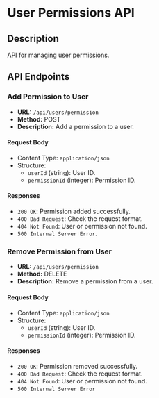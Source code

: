 # User Permissions API

## Description

API for managing user permissions.

## API Endpoints

### Add Permission to User

- **URL:** `/api/users/permission`
- **Method:** POST
- **Description:** Add a permission to a user.

#### Request Body

- Content Type: `application/json`
- Structure:
  - `userId` (string): User ID.
  - `permissionId` (integer): Permission ID.

#### Responses

- `200 OK`: Permission added successfully.
- `400 Bad Request`: Check the request format.
- `404 Not Found`: User or permission not found.
- `500 Internal Server Error`.

### Remove Permission from User

- **URL:** `/api/users/permission`
- **Method:** DELETE
- **Description:** Remove a permission from a user.

#### Request Body

- Content Type: `application/json`
- Structure:
  - `userId` (string): User ID.
  - `permissionId` (integer): Permission ID.

#### Responses

- `200 OK`: Permission removed successfully.
- `400 Bad Request`: Check the request format.
- `404 Not Found`: User or permission not found.
- `500 Internal Server Error`
